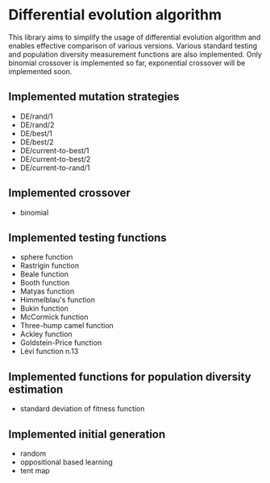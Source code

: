 # Differential evolution algorithm
This library aims to simplify the usage of differential evolution algorithm and enables effective comparison of various versions.
Various standard testing and population diversity measurement functions are also implemented.
Only binomial crossover is implemented so far, exponential crossover will be implemented soon.

## Implemented mutation strategies
- DE/rand/1
- DE/rand/2
- DE/best/1
- DE/best/2
- DE/current-to-best/1
- DE/current-to-best/2
- DE/current-to-rand/1

## Implemented crossover 
- binomial

## Implemented testing functions
- sphere function
- Rastrigin function
- Beale function
- Booth function
- Matyas function
- Himmelblau's function
- Bukin function
- McCormick function
- Three-hump camel function
- Ackley function
- Goldstein-Price function
- Lévi function n.13

## Implemented functions for population diversity estimation
- standard deviation of fitness function

## Implemented initial generation
- random
- oppositional based learning
- tent map